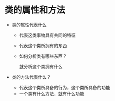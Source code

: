 # 类的属性和方法

- 类的属性代表什么

  - 代表这类事物具有共同的特征

  - 代表这个类所拥有的东西

  - 如何分析类有哪些东西？

    就分析这个类拥有什么

- 类的方法代表什么？

  - 代表这个类所具备的行为，这个类所具备的功能
  - 一个类有什么方法，就有什么功能